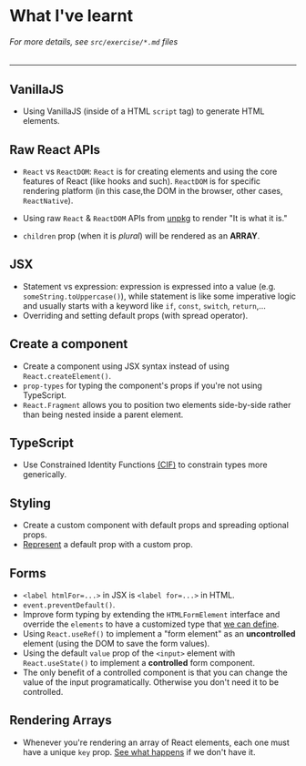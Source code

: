 # What I've learnt
###### For more details, see `src/exercise/*.md` files
-------------

## VanillaJS
- Using VanillaJS (inside of a HTML `script` tag) to generate HTML elements.

## Raw React APIs
- `React` vs `ReactDOM`: `React` is for creating elements and using the core features of React (like hooks and such). `ReactDOM` is for specific rendering platform (in this case,the DOM in the browser, other cases, `ReactNative`). 

- Using raw `React` & `ReactDOM` APIs from [unpkg](https://unpkg.com) to render "It is what it is."
- `children` prop (when it is *plural*) will be rendered as an **ARRAY**.

## JSX
- Statement vs expression: expression is expressed into a value (e.g. `someString.toUppercase()`), while statement is like some imperative logic and usually starts with a keyword like `if`, `const`, `switch`, `return`,...
- Overriding and setting default props (with spread operator).

## Create a component
- Create a component using JSX syntax instead of using `React.createElement()`.
- `prop-types` for typing the component's props if you're not using TypeScript.
- `React.Fragment` allows you to position two elements side-by-side rather than being nested inside a parent element.

## TypeScript
- Use Constrained Identity Functions [(CIF)](https://github.com/HelpMe-Pls/react-fundamentals/blob/extra/src/final/TS/init.tsx) to constrain types more generically.

## Styling
- Create a custom component with default props and spreading optional props.
- [Represent](https://github.com/HelpMe-Pls/react-fundamentals/blob/extra/src/exercise/05.js) a default prop with a custom prop.

## Forms
- `<label htmlFor=...>` in JSX is `<label for=...>` in HTML. 
- `event.preventDefault()`.
- Improve form typing by extending the `HTMLFormElement` interface and override the `elements` to have a customized type that [we can define](https://github.com/HelpMe-Pls/react-fundamentals/blob/extra/src/final/TS/06.tsx).
- Using `React.useRef()` to implement a "form element" as an **uncontrolled** element (using the DOM to save the form values). 
- Using the default `value` prop of the `<input>` element with `React.useState()` to implement a **controlled** form component.
- The only benefit of a controlled component is that you can change the value of the input programatically. Otherwise you don't need it to be controlled.

## Rendering Arrays
- Whenever you're rendering an array of React elements, each one must have a unique `key` prop. [See what happens](http://react-fundamentals.netlify.app/isolated/final/07.extra-1.js) if we don't have it.